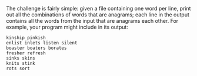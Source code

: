 The challenge is fairly simple: given a file containing one word per line, print out all the combinations
 of words that are anagrams; each line in the output contains all the words from the input that are anagrams 
  each other. For example, your program might include in its output:
  ```
  kinship pinkish
  enlist inlets listen silent
  boaster boaters borates
  fresher refresh
  sinks skins
  knits stink
  rots sort
  ```
  
